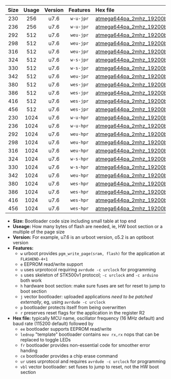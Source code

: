|Size|Usage|Version|Features|Hex file|
|:-:|:-:|:-:|:-:|:--|
|230|256|u7.6|`w-u-jpr`|[atmega644pa_2mhz_19200bps_ur_vbl.hex](https://raw.githubusercontent.com/stefanrueger/urboot/main/atmega644pa_2mhz_19200bps_ur_vbl.hex)|
|236|256|u7.6|`w-u-jpr`|[atmega644pa_2mhz_19200bps_lednop_ur_vbl.hex](https://raw.githubusercontent.com/stefanrueger/urboot/main/atmega644pa_2mhz_19200bps_lednop_ur_vbl.hex)|
|292|512|u7.6|`weu-jpr`|[atmega644pa_2mhz_19200bps_ee_ur_vbl.hex](https://raw.githubusercontent.com/stefanrueger/urboot/main/atmega644pa_2mhz_19200bps_ee_ur_vbl.hex)|
|298|512|u7.6|`weu-jpr`|[atmega644pa_2mhz_19200bps_ee_lednop_ur_vbl.hex](https://raw.githubusercontent.com/stefanrueger/urboot/main/atmega644pa_2mhz_19200bps_ee_lednop_ur_vbl.hex)|
|316|512|u7.6|`weu-jpr`|[atmega644pa_2mhz_19200bps_ee_lednop_fr_ur_vbl.hex](https://raw.githubusercontent.com/stefanrueger/urboot/main/atmega644pa_2mhz_19200bps_ee_lednop_fr_ur_vbl.hex)|
|324|512|u7.6|`w-s-jpr`|[atmega644pa_2mhz_19200bps_vbl.hex](https://raw.githubusercontent.com/stefanrueger/urboot/main/atmega644pa_2mhz_19200bps_vbl.hex)|
|330|512|u7.6|`w-s-jpr`|[atmega644pa_2mhz_19200bps_lednop_vbl.hex](https://raw.githubusercontent.com/stefanrueger/urboot/main/atmega644pa_2mhz_19200bps_lednop_vbl.hex)|
|342|512|u7.6|`weu-jpr`|[atmega644pa_2mhz_19200bps_ee_lednop_fr_ce_ur_vbl.hex](https://raw.githubusercontent.com/stefanrueger/urboot/main/atmega644pa_2mhz_19200bps_ee_lednop_fr_ce_ur_vbl.hex)|
|380|512|u7.6|`wes-jpr`|[atmega644pa_2mhz_19200bps_ee_vbl.hex](https://raw.githubusercontent.com/stefanrueger/urboot/main/atmega644pa_2mhz_19200bps_ee_vbl.hex)|
|386|512|u7.6|`wes-jpr`|[atmega644pa_2mhz_19200bps_ee_lednop_vbl.hex](https://raw.githubusercontent.com/stefanrueger/urboot/main/atmega644pa_2mhz_19200bps_ee_lednop_vbl.hex)|
|416|512|u7.6|`wes-jpr`|[atmega644pa_2mhz_19200bps_ee_lednop_fr_vbl.hex](https://raw.githubusercontent.com/stefanrueger/urboot/main/atmega644pa_2mhz_19200bps_ee_lednop_fr_vbl.hex)|
|456|512|u7.6|`wes-jpr`|[atmega644pa_2mhz_19200bps_ee_lednop_fr_ce_vbl.hex](https://raw.githubusercontent.com/stefanrueger/urboot/main/atmega644pa_2mhz_19200bps_ee_lednop_fr_ce_vbl.hex)|
|230|1024|u7.6|`w-u-hpr`|[atmega644pa_2mhz_19200bps_ur.hex](https://raw.githubusercontent.com/stefanrueger/urboot/main/atmega644pa_2mhz_19200bps_ur.hex)|
|236|1024|u7.6|`w-u-hpr`|[atmega644pa_2mhz_19200bps_lednop_ur.hex](https://raw.githubusercontent.com/stefanrueger/urboot/main/atmega644pa_2mhz_19200bps_lednop_ur.hex)|
|292|1024|u7.6|`weu-hpr`|[atmega644pa_2mhz_19200bps_ee_ur.hex](https://raw.githubusercontent.com/stefanrueger/urboot/main/atmega644pa_2mhz_19200bps_ee_ur.hex)|
|298|1024|u7.6|`weu-hpr`|[atmega644pa_2mhz_19200bps_ee_lednop_ur.hex](https://raw.githubusercontent.com/stefanrueger/urboot/main/atmega644pa_2mhz_19200bps_ee_lednop_ur.hex)|
|316|1024|u7.6|`weu-hpr`|[atmega644pa_2mhz_19200bps_ee_lednop_fr_ur.hex](https://raw.githubusercontent.com/stefanrueger/urboot/main/atmega644pa_2mhz_19200bps_ee_lednop_fr_ur.hex)|
|324|1024|u7.6|`w-s-hpr`|[atmega644pa_2mhz_19200bps.hex](https://raw.githubusercontent.com/stefanrueger/urboot/main/atmega644pa_2mhz_19200bps.hex)|
|330|1024|u7.6|`w-s-hpr`|[atmega644pa_2mhz_19200bps_lednop.hex](https://raw.githubusercontent.com/stefanrueger/urboot/main/atmega644pa_2mhz_19200bps_lednop.hex)|
|342|1024|u7.6|`weu-hpr`|[atmega644pa_2mhz_19200bps_ee_lednop_fr_ce_ur.hex](https://raw.githubusercontent.com/stefanrueger/urboot/main/atmega644pa_2mhz_19200bps_ee_lednop_fr_ce_ur.hex)|
|380|1024|u7.6|`wes-hpr`|[atmega644pa_2mhz_19200bps_ee.hex](https://raw.githubusercontent.com/stefanrueger/urboot/main/atmega644pa_2mhz_19200bps_ee.hex)|
|386|1024|u7.6|`wes-hpr`|[atmega644pa_2mhz_19200bps_ee_lednop.hex](https://raw.githubusercontent.com/stefanrueger/urboot/main/atmega644pa_2mhz_19200bps_ee_lednop.hex)|
|416|1024|u7.6|`wes-hpr`|[atmega644pa_2mhz_19200bps_ee_lednop_fr.hex](https://raw.githubusercontent.com/stefanrueger/urboot/main/atmega644pa_2mhz_19200bps_ee_lednop_fr.hex)|
|456|1024|u7.6|`wes-hpr`|[atmega644pa_2mhz_19200bps_ee_lednop_fr_ce.hex](https://raw.githubusercontent.com/stefanrueger/urboot/main/atmega644pa_2mhz_19200bps_ee_lednop_fr_ce.hex)|

- **Size:** Bootloader code size including small table at top end
- **Useage:** How many bytes of flash are needed, ie, HW boot section or a multiple of the page size
- **Version:** For example, u7.6 is an urboot version, o5.2 is an optiboot version
- **Features:**
  + `w` urboot provides `pgm_write_page(sram, flash)` for the application at `FLASHEND-4+1`
  + `e` EEPROM read/write support
  + `u` uses urprotocol requiring `avrdude -c urclock` for programming
  + `s` uses skeleton of STK500v1 protocol; `-c urclock` and `-c arduino` both work
  + `h` hardware boot section: make sure fuses are set for reset to jump to boot section
  + `j` vector bootloader: uploaded applications *need to be patched externally*, eg, using `avrdude -c urclock`
  + `p` bootloader protects itself from being overwritten
  + `r` preserves reset flags for the application in the register R2
- **Hex file:** typically MCU name, oscillator frequency (16 MHz default) and baud rate (115200 default) followed by
  + `ee` bootloader supports EEPROM read/write
  + `lednop` "template" bootloader contains `mov rx,rx` nops that can be replaced to toggle LEDs
  + `fr` bootloader provides non-essential code for smoother error handing
  + `ce` bootloader provides a chip erase command
  + `ur` uses urprotocol and requires `avrdude -c urclock` for programming
  + `vbl` vector bootloader: set fuses to jump to reset, not the HW boot section
